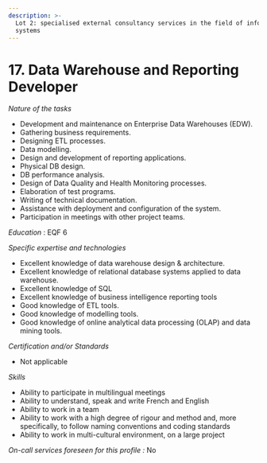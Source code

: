 ```yaml
---
description: >-
  Lot 2: specialised external consultancy services in the field of information
  systems
---
```


# 17. Data Warehouse and Reporting Developer

_Nature of the tasks_

* Development and maintenance on Enterprise Data Warehouses (EDW).
* Gathering business requirements.
* Designing ETL processes.
* Data modelling.
* Design and development of reporting applications.
* Physical DB design.
* DB performance analysis.
* Design of Data Quality and Health Monitoring processes.
* Elaboration of test programs.
* Writing of technical documentation.
* Assistance with deployment and configuration of the system.
* Participation in meetings with other project teams.

_Education_ : EQF 6

_Specific expertise and technologies_

* Excellent knowledge of data warehouse design & architecture.
* Excellent knowledge of relational database systems applied to data warehouse.
* Excellent knowledge of SQL
* Excellent knowledge of business intelligence reporting tools
* Good knowledge of ETL tools.
* Good knowledge of modelling tools.
* Good knowledge of online analytical data processing (OLAP) and data mining tools.

_Certification and/or Standards_

* Not applicable

_Skills_

* Ability to participate in multilingual meetings
* Ability to understand, speak and write French and English
* Ability to work in a team
* Ability to work with a high degree of rigour and method and, more specifically, to follow naming conventions and coding standards
* Ability to work in multi-cultural environment, on a large project

_On-call services foreseen for this profile :_ No

